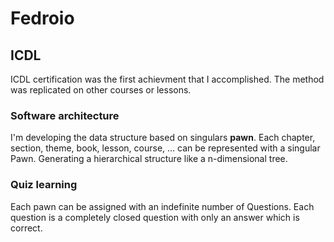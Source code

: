 # Fedroio

## ICDL

ICDL certification was the first achievment that I accomplished. The method was replicated on other courses or lessons.

### Software architecture

I'm developing the data structure based on singulars **pawn**. Each chapter, section, theme, book, lesson, course, ... can be represented with a singular Pawn. Generating a hierarchical structure like a n-dimensional tree.

### Quiz learning

Each pawn can be assigned with an indefinite number of Questions. Each question is a completely closed question with only an answer which is correct.